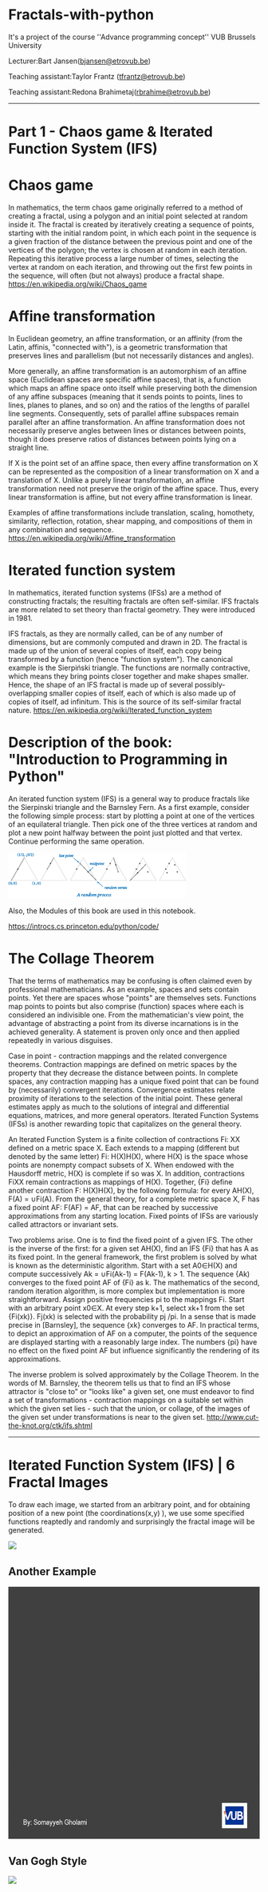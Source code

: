 # Fractals-with-python

It's a project of the course ''Advance programming concept'' VUB Brussels University 

Lecturer:Bart Jansen(bjansen@etrovub.be)

Teaching assistant:Taylor Frantz (tfrantz@etrovub.be)

Teaching assistant:Redona Brahimetaj(rbrahime@etrovub.be)

_________________________________________________________________________________________________

# Part 1 - Chaos game & Iterated Function System (IFS)

# Chaos game
In mathematics, the term chaos game originally referred to a method of creating a fractal, using a polygon and an initial point selected at random inside it. The fractal is created by iteratively creating a sequence of points, starting with the initial random point, in which each point in the sequence is a given fraction of the distance between the previous point and one of the vertices of the polygon; the vertex is chosen at random in each iteration. Repeating this iterative process a large number of times, selecting the vertex at random on each iteration, and throwing out the first few points in the sequence, will often (but not always) produce a fractal shape. https://en.wikipedia.org/wiki/Chaos_game

# Affine transformation
In Euclidean geometry, an affine transformation, or an affinity (from the Latin, affinis, "connected with"), is a geometric transformation that preserves lines and parallelism (but not necessarily distances and angles).

More generally, an affine transformation is an automorphism of an affine space (Euclidean spaces are specific affine spaces), that is, a function which maps an affine space onto itself while preserving both the dimension of any affine subspaces (meaning that it sends points to points, lines to lines, planes to planes, and so on) and the ratios of the lengths of parallel line segments. Consequently, sets of parallel affine subspaces remain parallel after an affine transformation. An affine transformation does not necessarily preserve angles between lines or distances between points, though it does preserve ratios of distances between points lying on a straight line.

If X is the point set of an affine space, then every affine transformation on X can be represented as the composition of a linear transformation on X and a translation of X. Unlike a purely linear transformation, an affine transformation need not preserve the origin of the affine space. Thus, every linear transformation is affine, but not every affine transformation is linear.

Examples of affine transformations include translation, scaling, homothety, similarity, reflection, rotation, shear mapping, and compositions of them in any combination and sequence. https://en.wikipedia.org/wiki/Affine_transformation

# Iterated function system
In mathematics, iterated function systems (IFSs) are a method of constructing fractals; the resulting fractals are often self-similar. IFS fractals are more related to set theory than fractal geometry. They were introduced in 1981.

IFS fractals, as they are normally called, can be of any number of dimensions, but are commonly computed and drawn in 2D. The fractal is made up of the union of several copies of itself, each copy being transformed by a function (hence "function system"). The canonical example is the Sierpiński triangle. The functions are normally contractive, which means they bring points closer together and make shapes smaller. Hence, the shape of an IFS fractal is made up of several possibly-overlapping smaller copies of itself, each of which is also made up of copies of itself, ad infinitum. This is the source of its self-similar fractal nature. https://en.wikipedia.org/wiki/Iterated_function_system

# Description of the book: "Introduction to Programming in Python"
An iterated function system (IFS) is a general way to produce fractals like the Sierpinski triangle and the Barnsley Fern. As a first example, consider the following simple process: start by plotting a point at one of the vertices of an equilateral triangle. Then pick one of the three vertices at random and plot a new point halfway between the point just plotted and that vertex. Continue performing the same operation.

<img src="https://github.com/SomayyehGholami/Fractals-with-python/blob/main/ChaosTiny.png"> 

Also, the Modules of this book are used in this notebook.

https://introcs.cs.princeton.edu/python/code/

# The Collage Theorem
That the terms of mathematics may be confusing is often claimed even by professional mathematicians. As an example, spaces and sets contain points. Yet there are spaces whose "points" are themselves sets. Functions map points to points but also comprise (function) spaces where each is considered an indivisible one. From the mathematician's view point, the advantage of abstracting a point from its diverse incarnations is in the achieved generality. A statement is proven only once and then applied repeatedly in various disguises.

Case in point - contraction mappings and the related convergence theorems. Contraction mappings are defined on metric spaces by the property that they decrease the distance between points. In complete spaces, any contraction mapping has a unique fixed point that can be found by (necessarily) convergent iterations. Convergence estimates relate proximity of iterations to the selection of the initial point. These general estimates apply as much to the solutions of integral and differential equations, matrices, and more general operators. Iterated Function Systems (IFSs) is another rewarding topic that capitalizes on the general theory.

An Iterated Function System is a finite collection of contractions Fi: XX defined on a metric space X. Each extends to a mapping (different but denoted by the same letter) Fi: H(X)H(X), where H(X) is the space whose points are nonempty compact subsets of X. When endowed with the Hausdorff metric, H(X) is complete if so was X. In addition, contractions FiXX remain contractions as mappings of H(X). Together, {Fi} define another contraction F: H(X)H(X), by the following formula: for every AH(X), F(A) = ∪Fi(A). From the general theory, for a complete metric space X, F has a fixed point AF: F(AF) = AF, that can be reached by successive approximations from any starting location. Fixed points of IFSs are variously called attractors or invariant sets.

Two problems arise. One is to find the fixed point of a given IFS. The other is the inverse of the first: for a given set AH(X), find an IFS {Fi} that has A as its fixed point. In the general framework, the first problem is solved by what is known as the deterministic algorithm. Start with a set A0∈H(X) and compute successively Ak = ∪Fi(Ak-1) = F(Ak-1), k > 1. The sequence {Ak) converges to the fixed point AF of {Fi} as k. The mathematics of the second, random iteration algorithm, is more complex but implementation is more straightforward. Assign positive frequencies pi to the mappings Fi. Start with an arbitrary point x0∈X. At every step k+1, select xk+1 from the set {Fi(xk)}. Fj(xk) is selected with the probability pj /pi. In a sense that is made precise in [Barnsley], the sequence {xk} converges to AF. In practical terms, to depict an approximation of AF on a computer, the points of the sequence are displayed starting with a reasonably large index. The numbers {pi} have no effect on the fixed point AF but influence significantly the rendering of its approximations.

The inverse problem is solved approximately by the Collage Theorem. In the words of M. Barnsley, the theorem tells us that to find an IFS whose attractor is "close to" or "looks like" a given set, one must endeavor to find a set of transformations - contraction mappings on a suitable set within which the given set lies - such that the union, or collage, of the images of the given set under transformations is near to the given set. http://www.cut-the-knot.org/ctk/ifs.shtml

________________________________________________________________________________________________________________________________________________________________________________

# Iterated Function System (IFS) | 6 Fractal Images
To draw each image, we started from an arbitrary point, and for obtaining position of a new point (the coordinations(x,y) ), we use  some specified functions reaptedly and randomly and surprisingly the fractal image will be generated.

<img src="https://github.com/SomayyehGholami/Fractals-with-python/blob/main/gif101.gif"> 

## Another Example

<img src="https://github.com/SomayyehGholami/Fractals-with-python/blob/main/gif201.gif"> 

## Van Gogh Style

<img src="https://github.com/SomayyehGholami/Fractals-with-python/blob/main/gif401.gif"> 

